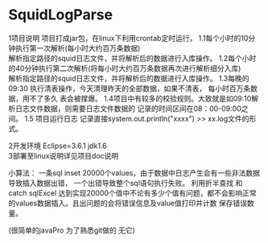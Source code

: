 # SquidLogParse

1项目说明  项目打成jar包，在linux下利用crontab定时运行， 
1.1每个小时的10分钟执行第一次解析(每小时大约百万条数据)      
   解析指定路径的squid日志文件，并将解析后的数据进行入库操作。 
1.2每个小时的40分钟执行第二次解析(将每小时大约百万条数据再次进行解析细分入库)      
   解析指定路径的squid日志文件，并将解析后的数据进行入库操作。 
1.3每晚的09:30 执行清表操作，今天清理昨天的全部数据，如果不清表，
   每小时百万条数据，用不了多久 表会被撑爆。
1.4项目中有较多的校验规则。大致就是如09:10解析日志文件数据，则需要日志文件数据的
  记录的时间区间在08：00-09:00之间。 
1.5 项目运行日志 记录直接system.out.println("xxxx") >> xx.log文件的形式。   

2开发环境 Eclipse=3.6.1 jdk1.6  
3部署至linux说明详见项目doc说明  


小算法：
一条sql inset 20000个values，由于数据中日志产生会有一些非法数据导致插入数据出错， 一个出错导致整个sql语句执行失败。
利用折半查找 和 catch sqlExcel
达到实现20000个值中不论有多少个值有问题，都不会影响正常的values数据插入。且出问题的会将错误信息及value值打印并计数
保存错误数量。
    
(很简单的javaPro  为了熟悉git做的 无它)
